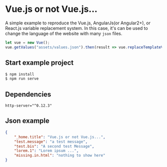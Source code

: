 # Vue.js or not Vue.js...

A simple example to reproduce the Vue.js, AngularJs(or Angular2+), or React.js variable replacement system. In this case, it's can be used to change the language of the website with many `json` files.

```js
let vue = new Vue();
vue.getValues("assets/values.json").then(result => vue.replaceTemplateValue(result));
```

## Start example project

```bash
$ npm install
$ npm run serve
```

## Dependencies

```properties
http-server="^0.12.3"
```

## Json example

```json
{
    "_home.title": "Vue.js or not Vue.js...",
    "test.message": "a test message",
    "test.bis": "A second test Message",
    "lorem.1": "Lorem ipsum ...",
    "missing.in.html": "nothing to show here"
}
```
